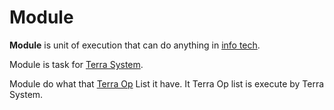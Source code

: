# Module


**Module** is unit of execution that can do anything in [info tech](../InfoTech/a.md).


Module is task for [Terra System](../TerraSystem/a.md).




Module do what that [Terra Op](../TerraOp/a.md) List it have.
It Terra Op list is execute by Terra System.